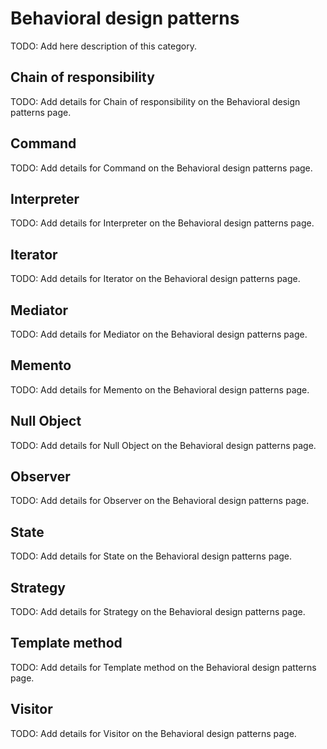 # Behavioral design patterns

TODO: Add here description of this category.

## Chain of responsibility

TODO: Add details for Chain of responsibility on the Behavioral design patterns page.

## Command

TODO: Add details for Command on the Behavioral design patterns page.

## Interpreter

TODO: Add details for Interpreter on the Behavioral design patterns page.

## Iterator

TODO: Add details for Iterator on the Behavioral design patterns page.

## Mediator

TODO: Add details for Mediator on the Behavioral design patterns page.

## Memento

TODO: Add details for Memento on the Behavioral design patterns page.

## Null Object

TODO: Add details for Null Object on the Behavioral design patterns page.

## Observer

TODO: Add details for Observer on the Behavioral design patterns page.

## State

TODO: Add details for State on the Behavioral design patterns page.

## Strategy

TODO: Add details for Strategy on the Behavioral design patterns page.

## Template method

TODO: Add details for Template method on the Behavioral design patterns page.

## Visitor

TODO: Add details for Visitor on the Behavioral design patterns page.

